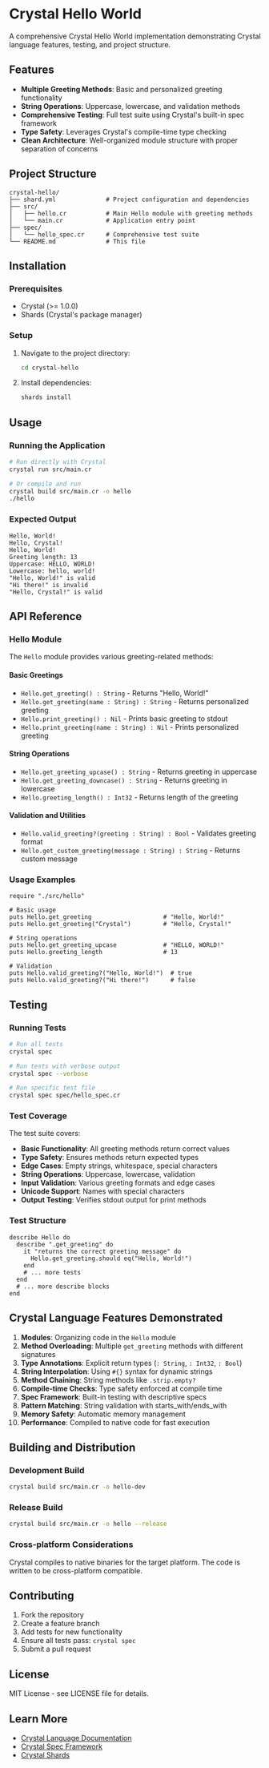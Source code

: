 # Crystal Hello World

A comprehensive Crystal Hello World implementation demonstrating Crystal language features, testing, and project structure.

## Features

- **Multiple Greeting Methods**: Basic and personalized greeting functionality
- **String Operations**: Uppercase, lowercase, and validation methods
- **Comprehensive Testing**: Full test suite using Crystal's built-in spec framework
- **Type Safety**: Leverages Crystal's compile-time type checking
- **Clean Architecture**: Well-organized module structure with proper separation of concerns

## Project Structure

```
crystal-hello/
├── shard.yml              # Project configuration and dependencies
├── src/
│   ├── hello.cr           # Main Hello module with greeting methods
│   └── main.cr            # Application entry point
├── spec/
│   └── hello_spec.cr      # Comprehensive test suite
└── README.md              # This file
```

## Installation

### Prerequisites

- Crystal (>= 1.0.0)
- Shards (Crystal's package manager)

### Setup

1. Navigate to the project directory:
   ```bash
   cd crystal-hello
   ```

2. Install dependencies:
   ```bash
   shards install
   ```

## Usage

### Running the Application

```bash
# Run directly with Crystal
crystal run src/main.cr

# Or compile and run
crystal build src/main.cr -o hello
./hello
```

### Expected Output

```
Hello, World!
Hello, Crystal!
Hello, World!
Greeting length: 13
Uppercase: HELLO, WORLD!
Lowercase: hello, world!
"Hello, World!" is valid
"Hi there!" is invalid
"Hello, Crystal!" is valid
```

## API Reference

### Hello Module

The `Hello` module provides various greeting-related methods:

#### Basic Greetings

- `Hello.get_greeting() : String` - Returns "Hello, World!"
- `Hello.get_greeting(name : String) : String` - Returns personalized greeting
- `Hello.print_greeting() : Nil` - Prints basic greeting to stdout
- `Hello.print_greeting(name : String) : Nil` - Prints personalized greeting

#### String Operations

- `Hello.get_greeting_upcase() : String` - Returns greeting in uppercase
- `Hello.get_greeting_downcase() : String` - Returns greeting in lowercase
- `Hello.greeting_length() : Int32` - Returns length of the greeting

#### Validation and Utilities

- `Hello.valid_greeting?(greeting : String) : Bool` - Validates greeting format
- `Hello.get_custom_greeting(message : String) : String` - Returns custom message

### Usage Examples

```crystal
require "./src/hello"

# Basic usage
puts Hello.get_greeting                    # "Hello, World!"
puts Hello.get_greeting("Crystal")         # "Hello, Crystal!"

# String operations
puts Hello.get_greeting_upcase             # "HELLO, WORLD!"
puts Hello.greeting_length                 # 13

# Validation
puts Hello.valid_greeting?("Hello, World!")  # true
puts Hello.valid_greeting?("Hi there!")      # false
```

## Testing

### Running Tests

```bash
# Run all tests
crystal spec

# Run tests with verbose output
crystal spec --verbose

# Run specific test file
crystal spec spec/hello_spec.cr
```

### Test Coverage

The test suite covers:

- **Basic Functionality**: All greeting methods return correct values
- **Type Safety**: Ensures methods return expected types
- **Edge Cases**: Empty strings, whitespace, special characters
- **String Operations**: Uppercase, lowercase, validation
- **Input Validation**: Various greeting formats and edge cases
- **Unicode Support**: Names with special characters
- **Output Testing**: Verifies stdout output for print methods

### Test Structure

```crystal
describe Hello do
  describe ".get_greeting" do
    it "returns the correct greeting message" do
      Hello.get_greeting.should eq("Hello, World!")
    end
    # ... more tests
  end
  # ... more describe blocks
end
```

## Crystal Language Features Demonstrated

1. **Modules**: Organizing code in the `Hello` module
2. **Method Overloading**: Multiple `get_greeting` methods with different signatures
3. **Type Annotations**: Explicit return types (`: String`, `: Int32`, `: Bool`)
4. **String Interpolation**: Using `#{}` syntax for dynamic strings
5. **Method Chaining**: String methods like `.strip.empty?`
6. **Compile-time Checks**: Type safety enforced at compile time
7. **Spec Framework**: Built-in testing with descriptive specs
8. **Pattern Matching**: String validation with starts_with/ends_with
9. **Memory Safety**: Automatic memory management
10. **Performance**: Compiled to native code for fast execution

## Building and Distribution

### Development Build

```bash
crystal build src/main.cr -o hello-dev
```

### Release Build

```bash
crystal build src/main.cr -o hello --release
```

### Cross-platform Considerations

Crystal compiles to native binaries for the target platform. The code is written to be cross-platform compatible.

## Contributing

1. Fork the repository
2. Create a feature branch
3. Add tests for new functionality
4. Ensure all tests pass: `crystal spec`
5. Submit a pull request

## License

MIT License - see LICENSE file for details.

## Learn More

- [Crystal Language Documentation](https://crystal-lang.org/docs/)
- [Crystal Spec Framework](https://crystal-lang.org/api/latest/Spec.html)
- [Crystal Shards](https://crystal-lang.org/reference/the_shards_command/)